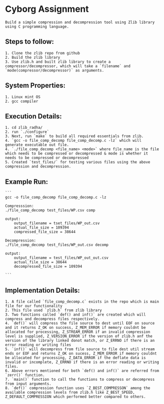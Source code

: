 # Cyborg Assignment
    Build a simple compression and decompression tool using Zlib library using C programming language.

## Steps to follow:
    1. Clone the zlib repo from github
    2. Build the zlib library
    3. Use zlib.h and built zlib library to create a compressor/decompressor, which will take a `filename` and `mode(compressor/decompressor)` as arguments.

## System Properties:
    1. Linux mint OS
    2. gcc compiler


## Execution Details:
    1. cd zlib_radha/
    2. run `./configure`
    3. Next, run `make` to build all required essentials from zlib.
    4. `gcc -o file_comp_decomp file_comp_decomp.c -lz` which will generate executable out file.
    4. `./file_comp_decomp <file_name> <mode>` where file_name is the file which needs to be compressed or decompressed & mode is whether it needs to be compressed or decompressed
    5. Created `test_files/` for testing various files using the above compression and decompression.

## Example Run:
    ```
    gcc -o file_comp_decomp file_comp_decomp.c -lz

    Compresssion:
    ./file_comp_decomp test_files/WP.csv comp
    
    output:
        output_filename = tset_files/WP_out.csv
        actual_file_size = 109394
        compressed_file_size = 38644

    Decompression:
    ./file_comp_decomp test_files/WP_out.csv decomp

    output:
        output_filename = test_files/WP_out_out.csv
        actual_file_size = 38644
        decompressed_file_size = 109394

    ```


## Implementation Details:
    1. A file called `file_comp_decomp.c` exists in the repo which is main file for our functionality
    2. This file used `zlib.h` from zlib library
    3. Two functions called `def() and inf()` are created which will compress and decompress files respectively.
    4. `def()` will compress the file source to dest until EOF on source and it returns Z_OK on success, Z_MEM_ERROR if memory couldnt be allocated for processing, Z_STREAM_ERROR if an invalid compression level is supplied, Z_VERSION_ERROR if the version of zlib.h anf the version of the library linked donot match, or Z_ERRNO if there is an error reading or writing files
    5. `inf()` will decompress from file source to file dest util stream ends or EOF and returns Z_OK on sucess, Z_MEM_ERROR if memory couldnt be allocated for processing, Z_DATA_ERROR if the deflate data is invalid or incomplete, Z_ERRNO if there is an error reading or writing files.
    6. Above errors mentioned for both `def() and inf()` are referred from `zerr()` function.
    7. `main()` function to call the functions to compress or decompress from input arguments.
    8. `def()` compression function uses `Z_BEST_COMPRESSON` among the available compression levels from zlib.h like Z_BEST_SPEED, Z_DEFAULT_COMPRESSION which performed better compared to others.
